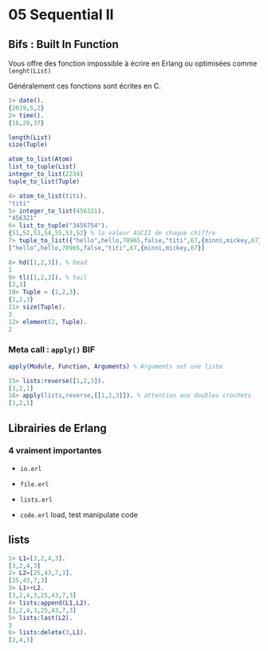 # 05 Sequential II

## Bifs : Built In Function

Vous offre des fonction impossible à écrire en Erlang ou optimisées comme `lenght(List)`

Généralement ces fonctions sont écrites en C.

```erlang
1> date().
{2019,5,2}
2> time().
{16,28,37}

length(List)
size(Tuple)

atom_to_list(Atom)
list_to_tuple(List)
integer_to_list(2234)
tuple_to_list(Tuple)

```

```erlang
4> atom_to_list(titi).
"titi"
5> integer_to_list(456321).
"456321"
6> list_to_tuple("3456754").
{51,52,53,54,55,53,52} % la valeur ASCII de chaque chiffre
7> tuple_to_list({"hello",hello,78965,false,"titi",67,{minni,mickey,67}}).
["hello",hello,78965,false,"titi",67,{minni,mickey,67}]

8> hd([1,2,3]). % head
1
9> tl([1,2,3]). % tail
[2,3]
10> Tuple = {1,2,3}.
{1,2,3}
11> size(Tuple).
3
12> element(2, Tuple).
2
```

### Meta call : `apply()` BIF

```erlang
apply(Module, Function, Arguments) % Arguments set une liste
```

```erlang
15> lists:reverse([1,2,3]).
[3,2,1]
16> apply(lists,reverse,[[1,2,3]]). % attention aux doubles crochets
[3,2,1]
```

## Librairies de Erlang

### 4 vraiment importantes

- `io.erl`

- `file.erl`

- `lists.erl`

- `code.erl`  load, test manipulate code

  
## lists

  ```erlang
1> L1=[3,2,4,3].
[3,2,4,3]
2> L2=[25,43,7,3].
[25,43,7,3]
3> L1++L2.
[3,2,4,3,25,43,7,3]
4> lists:append(L1,L2).
[3,2,4,3,25,43,7,3]
5> lists:last(L2).
3
6> lists:delete(3,L1).
[2,4,3]
  ```




